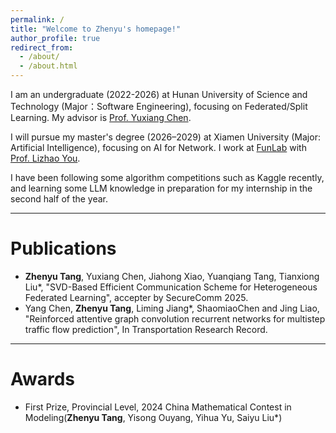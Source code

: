 ```yaml
---
permalink: /
title: "Welcome to Zhenyu's homepage!"
author_profile: true
redirect_from: 
  - /about/
  - /about.html
---
```


I am an undergraduate (2022-2026) at Hunan University of Science and Technology (Major：Software Engineering), focusing on Federated/Split Learning. My advisor is [Prof. Yuxiang Chen](https://faculty.hnust.edu.cn/pubtphp/jsjkxygcxy/1050147/chinese/index.html).

I will pursue my master's degree (2026–2029) at Xiamen University (Major: Artificial Intelligence), focusing on AI for Network. I work at [FunLab](https://funlab2017.github.io/) with [Prof. Lizhao You](https://youlizhao.github.io/).

I have been following some algorithm competitions such as Kaggle recently, and learning some LLM knowledge in preparation for my internship in the second half of the year.

***
# Publications
* **Zhenyu Tang**, Yuxiang Chen, Jiahong Xiao, Yuanqiang Tang, Tianxiong Liu*, "SVD-Based Efficient Communication Scheme for Heterogeneous Federated Learning", accepter by SecureComm 2025.
* Yang Chen, **Zhenyu Tang**, Liming Jiang*, ShaomiaoChen and Jing Liao, "Reinforced attentive graph convolution recurrent networks for multistep traffic flow prediction", In Transportation Research Record.

***
# Awards
* First Prize, Provincial Level, 2024 China Mathematical Contest in Modeling(**Zhenyu Tang**, Yisong Ouyang, Yihua Yu, Saiyu Liu*)



